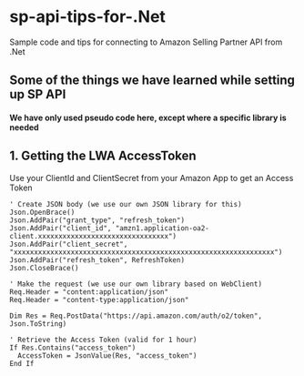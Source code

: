 # sp-api-tips-for-.Net
Sample code and tips for connecting to Amazon Selling Partner API from .Net

## Some of the things we have learned while setting up SP API

#### We have only used pseudo code here, except where a specific library is needed


## 1. Getting the LWA AccessToken

Use your ClientId and ClientSecret from your Amazon App to get an Access Token
```
' Create JSON body (we use our own JSON library for this)
Json.OpenBrace()
Json.AddPair("grant_type", "refresh_token")
Json.AddPair("client_id", "amzn1.application-oa2-client.xxxxxxxxxxxxxxxxxxxxxxxxxxxxxxxx")
Json.AddPair("client_secret", "xxxxxxxxxxxxxxxxxxxxxxxxxxxxxxxxxxxxxxxxxxxxxxxxxxxxxxxxxxxxxxxx")
Json.AddPair("refresh_token", RefreshToken)
Json.CloseBrace()

' Make the request (we use our own library based on WebClient)
Req.Header = "content:application/json"
Req.Header = "content-type:application/json"

Dim Res = Req.PostData("https://api.amazon.com/auth/o2/token", Json.ToString)

' Retrieve the Access Token (valid for 1 hour)
If Res.Contains("access_token")
  AccessToken = JsonValue(Res, "access_token")
End If

```
